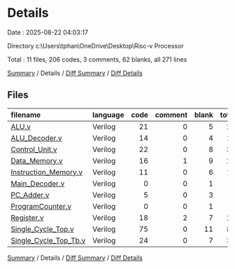 # Details

Date : 2025-08-22 04:03:17

Directory c:\\Users\\tphan\\OneDrive\\Desktop\\Risc-v Processor

Total : 11 files,  206 codes, 3 comments, 62 blanks, all 271 lines

[Summary](results.md) / Details / [Diff Summary](diff.md) / [Diff Details](diff-details.md)

## Files
| filename | language | code | comment | blank | total |
| :--- | :--- | ---: | ---: | ---: | ---: |
| [ALU.v](/ALU.v) | Verilog | 21 | 0 | 5 | 26 |
| [ALU\_Decoder.v](/ALU_Decoder.v) | Verilog | 14 | 0 | 4 | 18 |
| [Control\_Unit.v](/Control_Unit.v) | Verilog | 22 | 0 | 8 | 30 |
| [Data\_Memory.v](/Data_Memory.v) | Verilog | 16 | 1 | 9 | 26 |
| [Instruction\_Memory.v](/Instruction_Memory.v) | Verilog | 11 | 0 | 6 | 17 |
| [Main\_Decoder.v](/Main_Decoder.v) | Verilog | 0 | 0 | 1 | 1 |
| [PC\_Adder.v](/PC_Adder.v) | Verilog | 5 | 0 | 3 | 8 |
| [ProgramCounter.v](/ProgramCounter.v) | Verilog | 0 | 0 | 1 | 1 |
| [Register.v](/Register.v) | Verilog | 18 | 2 | 7 | 27 |
| [Single\_Cycle\_Top.v](/Single_Cycle_Top.v) | Verilog | 75 | 0 | 11 | 86 |
| [Single\_Cycle\_Top\_Tb.v](/Single_Cycle_Top_Tb.v) | Verilog | 24 | 0 | 7 | 31 |

[Summary](results.md) / Details / [Diff Summary](diff.md) / [Diff Details](diff-details.md)